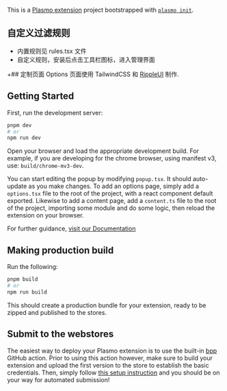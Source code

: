 This is a [Plasmo extension](https://docs.plasmo.com/) project bootstrapped with [`plasmo init`](https://www.npmjs.com/package/plasmo).

## 自定义过滤规则
- 内置规则见 rules.tsx 文件
- 自定义规则，安装后点击工具栏图标，进入管理界面

+## 定制页面
Options 页面使用 TailwindCSS 和 [RippleUI](https://www.ripple-ui.com/docs/components/forms) 制作.

## Getting Started

First, run the development server:

```bash
pnpm dev
# or
npm run dev
```

Open your browser and load the appropriate development build. For example, if you are developing for the chrome browser, using manifest v3, use: `build/chrome-mv3-dev`.

You can start editing the popup by modifying `popup.tsx`. It should auto-update as you make changes. To add an options page, simply add a `options.tsx` file to the root of the project, with a react component default exported. Likewise to add a content page, add a `content.ts` file to the root of the project, importing some module and do some logic, then reload the extension on your browser.

For further guidance, [visit our Documentation](https://docs.plasmo.com/)

## Making production build

Run the following:

```bash
pnpm build
# or
npm run build
```

This should create a production bundle for your extension, ready to be zipped and published to the stores.

## Submit to the webstores

The easiest way to deploy your Plasmo extension is to use the built-in [bpp](https://bpp.browser.market) GitHub action. Prior to using this action however, make sure to build your extension and upload the first version to the store to establish the basic credentials. Then, simply follow [this setup instruction](https://docs.plasmo.com/framework/workflows/submit) and you should be on your way for automated submission!
